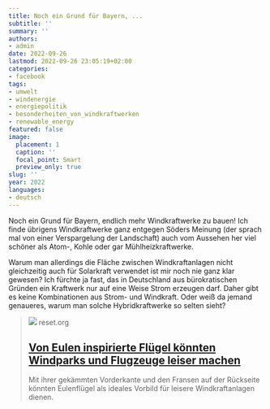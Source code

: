 ```yaml
---
title: Noch ein Grund für Bayern, ...
subtitle: ''
summary: ''
authors:
- admin
date: 2022-09-26
lastmod: 2022-09-26 23:05:19+02:00
categories:
- facebook
tags:
- umwelt
- windenergie
- energiepolitik
- besonderheiten_von_windkraftwerken
- renewable_energy
featured: false
image:
  placement: 1
  caption: ''
  focal_point: Smart
  preview_only: true
slug: ''
year: 2022
languages:
- deutsch
---
```


Noch ein Grund für Bayern, endlich mehr Windkraftwerke zu bauen! Ich finde übrigens Windkraftwerke ganz entgegen Söders Meinung (der sprach mal von einer Verspargelung der Landschaft) auch vom Aussehen her viel schöner als Atom-, Kohle oder gar Mühlheizkraftwerke. 

Warum man allerdings die Fläche zwischen Windkraftanlagen nicht gleichzeitig auch für Solarkraft verwendet ist mir noch nie ganz klar gewesen? Ich fürchte ja fast, das in Deutschland aus bürokratischen Gründen ein Kraftwerk nur auf eine Weise Strom erzeugen darf. Daher gibt es keine Kombinationen aus Strom- und Windkraft. Oder weiß da jemand genaueres, warum man solche Hybridkraftwerke so selten sieht?
> [![](https://reset.org/app/uploads/2022/08/Screenshot-2022-08-25-at-12.39.44.jpg)](https://reset.org/von-eulen-inspirierte-fluegel-koennten-windparks-und-flugzeuge-leiser-machen/)
> reset.org
> ## [Von Eulen inspirierte Flügel könnten Windparks und Flugzeuge leiser machen](https://reset.org/von-eulen-inspirierte-fluegel-koennten-windparks-und-flugzeuge-leiser-machen/)
>
>Mit ihrer gekämmten Vorderkante und den Fransen auf der Rückseite könnten Eulenflügel als ideales Vorbild für leisere Windkraftanlagen dienen.